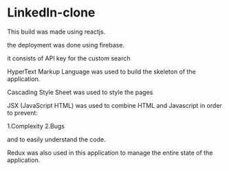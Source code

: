 # LinkedIn-clone

This build was made using reactjs.

the deployment was done using firebase.

it consists of API key for the custom search

HyperText Markup Language was used to build the skeleton of the application.

Cascading Style Sheet was used to style the pages

JSX (JavaScript HTML) was used to combine HTML and Javascript in order to prevent:

1.Complexity
2.Bugs

and to easily understand the code.

Redux was also used in this application to manage the entire state of the application.
